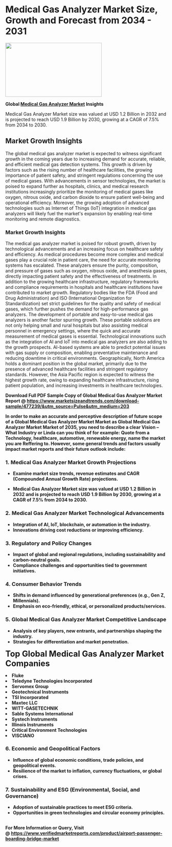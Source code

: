 <H1>Medical Gas Analyzer Market Size, Growth and Forecast from 2034 - 2031</H1><img class="aligncenter size-medium wp-image-584254" src="https://thirdeyenews.in/wp-content/uploads/2034/09/Global-Market-Research-300x168.jpeg" alt="" width="300" height="168" /><p><strong>Global&nbsp;<a href="https://www.marketsizeandtrends.com/download-sample/477239/&amp;utm_source=Pulse&amp;utm_medium=203">Medical Gas Analyzer Market</a> Insights</strong></p><p>Medical Gas Analyzer Market size was valued at USD 1.2 Billion in 2032 and is projected to reach USD 1.9 Billion by 2030, growing at a CAGR of 7.5% from 2034 to 2030.</p><p><h2>Market Growth Insights</h2> The global medical gas analyzer market is expected to witness significant growth in the coming years due to increasing demand for accurate, reliable, and efficient medical gas detection systems. This growth is driven by factors such as the rising number of healthcare facilities, the growing importance of patient safety, and stringent regulations concerning the use of medical gases. With advancements in sensor technologies, the market is poised to expand further as hospitals, clinics, and medical research institutions increasingly prioritize the monitoring of medical gases like oxygen, nitrous oxide, and carbon dioxide to ensure patient well-being and operational efficiency. Moreover, the growing adoption of advanced technologies such as Internet of Things (IoT) integration in medical gas analyzers will likely fuel the market's expansion by enabling real-time monitoring and remote diagnostics. <p><strong></strong></p> <h3>Market Growth Insights</h3> The medical gas analyzer market is poised for robust growth, driven by technological advancements and an increasing focus on healthcare safety and efficiency. As medical procedures become more complex and medical gases play a crucial role in patient care, the need for accurate monitoring systems has escalated. These analyzers ensure the purity, composition, and pressure of gases such as oxygen, nitrous oxide, and anesthesia gases, directly impacting patient safety and the effectiveness of treatments. In addition to the growing healthcare infrastructure, regulatory frameworks and compliance requirements in hospitals and healthcare institutions have contributed to market growth. Regulatory bodies like the FDA (Food and Drug Administration) and ISO (International Organization for Standardization) set strict guidelines for the quality and safety of medical gases, which further pushes the demand for high-performance gas analyzers. The development of portable and easy-to-use medical gas analyzers is another factor spurring growth. These portable solutions are not only helping small and rural hospitals but also assisting medical personnel in emergency settings, where the quick and accurate measurement of medical gases is essential. Technological innovations such as the integration of AI and IoT into medical gas analyzers are also adding to the growth prospects. AI-based systems are able to predict potential issues with gas supply or composition, enabling preventative maintenance and reducing downtime in critical environments. Geographically, North America holds a dominant position in the global market, primarily due to the presence of advanced healthcare facilities and stringent regulatory standards. However, the Asia Pacific region is expected to witness the highest growth rate, owing to expanding healthcare infrastructure, rising patient population, and increasing investments in healthcare technologies. <p><strong></p><p><span class=""><strong>Download Full PDF Sample Copy of Global Medical Gas Analyzer Market Report</strong> @ <a href="https://www.marketsizeandtrends.com/download-sample/477239/&amp;utm_source=Pulse&amp;utm_medium=203" target="_blank">https://www.marketsizeandtrends.com/download-sample/477239/&amp;utm_source=Pulse&amp;utm_medium=203</a></span></p><p>In order to make an accurate and perceptive description of future scope of a Global&nbsp;Medical Gas Analyzer Market Market as Global&nbsp;Medical Gas Analyzer Market Market of 2035, you need to describe a clear Vision &ndash; What Industry or Linda can you think of for example: Quote from a Technology, healthcare, automotive, renewable energy, name the market you are Reffering to. However, some general trends and factors usually impact market reports and their future outlook include:</p><h3>1.&nbsp;<strong>Medical Gas Analyzer Market Growth Projections</strong></h3><ul><li>Examine market size trends, revenue estimates and CAGR (Compounded Annual Growth Rate) projections.</li><li><p>Medical Gas Analyzer Market size was valued at USD 1.2 Billion in 2032 and is projected to reach USD 1.9 Billion by 2030, growing at a CAGR of 7.5% from 2034 to 2030.</p></li></ul><h3>2.&nbsp;<strong>Medical Gas Analyzer Market Technological Advancements</strong></h3><ul><li>Integration of AI, IoT, blockchain, or automation in the industry.</li><li>Innovations driving cost reductions or improving efficiency.</li></ul><h3>3.&nbsp;<strong>Regulatory and Policy Changes</strong></h3><ul><li>Impact of global and regional regulations, including sustainability and carbon-neutral goals.</li><li>Compliance challenges and opportunities tied to government initiatives.</li></ul><h3>4.&nbsp;<strong>Consumer Behavior Trends</strong></h3><ul><li>Shifts in demand influenced by generational preferences (e.g., Gen Z, Millennials).</li><li>Emphasis on eco-friendly, ethical, or personalized products/services.</li></ul><h3>5.&nbsp;<strong>Global Medical Gas Analyzer Market Competitive Landscape</strong></h3><ul><li>Analysis of key players, new entrants, and partnerships shaping the industry.</li><li>Strategies for differentiation and market penetration.</li></ul><p data-pm-slice="1 1 []"><span style="color: inherit; font-family: inherit; font-size: 25px;">Top Global Medical Gas Analyzer Market Companies</span></p><div class="" data-test-id=""><p><li>Fluke</li><li> Teledyne Technologies Incorporated</li><li> Servomex Group</li><li> Geotechnical Instruments</li><li> TSI Incorporated</li><li> Maxtec LLC</li><li> WITT-GASETECHNIK</li><li> Sable Systems International</li><li> Systech Instruments</li><li> Illinois Instruments</li><li> Critical Environment Technologies</li><li> VISCIANO</li></p></div><h3>6.&nbsp;<strong>Economic and Geopolitical Factors</strong></h3><ul><li>Influence of global economic conditions, trade policies, and geopolitical events.</li><li>Resilience of the market to inflation, currency fluctuations, or global crises.</li></ul><h3>7.&nbsp;<strong>Sustainability and ESG (Environmental, Social, and Governance)</strong></h3><ul><li>Adoption of sustainable practices to meet ESG criteria.</li><li>Opportunities in green technologies and circular economy principles.</li></ul><h2><strong style="font-size: 14px;">For More Information or Query, Visit @&nbsp;</strong><a style="background-color: #ffffff; font-size: 14px;" href="https://www.marketsizeandtrends.com/report/medical-gas-analyzer-market/" target="_blank">https://www.verifiedmarketreports.com/product/airport-passenger-boarding-bridge-market</a></h2>
